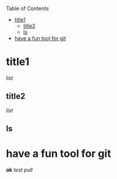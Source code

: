 Table of Contents
- [title1](#title1)
  - [title2](#title2)
  - [ls](#ls)
- [have a fun tool for git](#have-a-fun-tool-for-git)

# title1
list
## title2
_list_
## ls

# have a fun tool for git
**ok**
_test pull_
